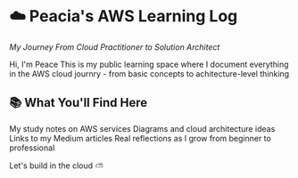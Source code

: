 # ☁️ Peacia's AWS Learning Log
*My Journey From Cloud Practitioner to Solution Architect*

Hi, I'm Peace
This is my public learning space where I document everything in the AWS cloud journry - from basic concepts to achitecture-level thinking

## 📚 What You'll Find Here

My study notes on AWS services
Diagrams and cloud architecture ideas
Links to my Medium articles
Real reflections as I grow from beginner to professional

Let's build in the cloud ⛅️
